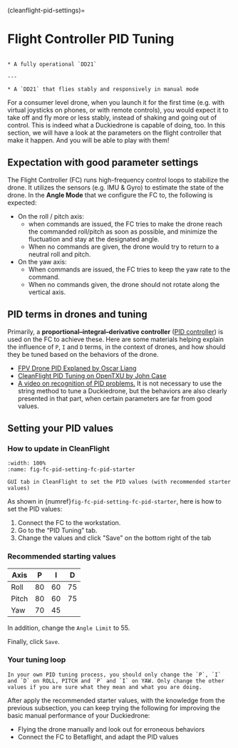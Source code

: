 (cleanflight-pid-settings)=

# Flight Controller PID Tuning

```{needget}

* A fully operational `DD21`

---

* A `DD21` that flies stably and responsively in manual mode

```

For a consumer level drone, when you launch it for the first time (e.g. with virtual joysticks on phones, or with remote controls), you would expect it to take off and fly more or less stably, instead of shaking and going out of control.
This is indeed what a Duckiedrone is capable of doing, too.
In this section, we will have a look at the parameters on the flight controller that make it happen.
And you will be able to play with them!

## Expectation with good parameter settings

The Flight Controller (FC) runs high-frequency control loops to stabilize the drone. It utilizes the sensors (e.g. IMU & Gyro) to estimate the state of the drone. In the **Angle Mode** that we configure the FC to, the following is expected:

* On the roll / pitch axis:
  * when commands are issued, the FC tries to make the drone reach the commanded roll/pitch as soon as possible, and minimize the fluctuation and stay at the designated angle.
  * When no commands are given, the drone would try to return to a neutral roll and pitch.
* On the yaw axis:
  * When commands are issued, the FC tries to keep the yaw rate to the command.
  * When no commands given, the drone should not rotate along the vertical axis.

## PID terms in drones and tuning

Primarily, a **proportional–integral–derivative controller** ([PID controller](https://en.wikipedia.org/wiki/PID_controller)) is used on the FC to achieve these. Here are some materials helping explain the influence of `P`, `I` and `D` terms, in the context of drones, and how should they be tuned based on the behaviors of the drone.

* [FPV Drone PID Explaned by Oscar Liang](https://oscarliang.com/pid/)
* [CleanFlight PID Tuning on OpenTXU by John Case](http://open-txu.org/home/special-interests/multirotor/cleanflight-pid-tuning/)
* [A video on recognition of PID problems.](https://www.youtube.com/watch?v=YNzqTGEl2xQ) It is not necessary to use the string method to tune a Duckiedrone, but the behaviors are also clearly presented in that part, when certain parameters are far from good values.

## Setting your PID values

### How to update in CleanFlight

```{figure} ../_images/fc-pid-setting/FC_PID_starter.png
:width: 100%
:name: fig-fc-pid-setting-fc-pid-starter

GUI tab in CleanFlight to set the PID values (with recommended starter values)
```

As shown in {numref}`fig-fc-pid-setting-fc-pid-starter`, here is how to set the PID values:

1. Connect the FC to the workstation.
1. Go to the “PID Tuning” tab.
1. Change the values and click "Save" on the bottom right of the tab

### Recommended starting values

| Axis  | P   | I   | D   |
| ---   | --- | --- | --- |
| Roll  | 80  | 60  | 75  |
| Pitch | 80  | 60  | 75  |
| Yaw   | 70  | 45  |     |

In addition, change the `Angle Limit` to 55.

Finally, click `Save`.

### Your tuning loop

```{note}
In your own PID tuning process, you should only change the `P`, `I` and `D` on ROLL, PITCH and `P` and `I` on YAW. Only change the other values if you are sure what they mean and what you are doing.
```

After apply the recommended starter values, with the knowledge from the previous subsection, you can keep trying the following for improving the basic manual performance of your Duckiedrone:

* Flying the drone manually and look out for erroneous behaviors
* Connect the FC to Betaflight, and adapt the PID values

